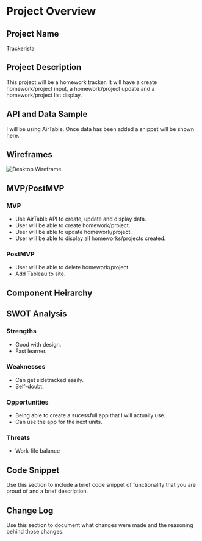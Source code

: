 # Project Overview

## Project Name

Trackerista

## Project Description

This project will be a homework tracker. It will have a create homework/project input, a homework/project update and a homework/project list display.

## API and Data Sample

I will be using AirTable. Once data has been added a snippet will be shown here.

## Wireframes

![Desktop Wireframe](https://res.cloudinary.com/dhj9oydvn/image/upload/v1599242696/Trackerista_Desktop_uj4pkf.png)

## MVP/PostMVP

### MVP 

- Use AirTable API to create, update and display data.
- User will be able to create homework/project.
- User will be able to update homework/project.
- User will be able to display all homeworks/projects created.

### PostMVP  

- User will be able to delete homework/project.
- Add Tableau to site.

## Component Heirarchy

## SWOT Analysis

### Strengths 
  - Good with design.
  - Fast learner.

### Weaknesses
  - Can get sidetracked easily.
  - Self-doubt.

### Opportunities 
  - Being able to create a sucessfull app that I will actually use.
  - Can use the app for the next units.

### Threats
  - Work-life balance
  

## Code Snippet

Use this section to include a brief code snippet of functionality that you are proud of and a brief description.  


## Change Log
 Use this section to document what changes were made and the reasoning behind those changes.  
